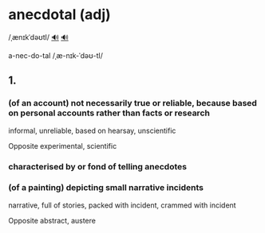 # anecdotal (adj)

/ˌænɪkˈdəʊtl/ [🔊](https://www.oxfordlearnersdictionaries.com/media/english/uk_pron/a/ane/anecd/anecdotal__gb_1.mp3) [🔊](https://www.oxfordlearnersdictionaries.com/media/english/us_pron/a/ane/anecd/anecdotal__us_1_rr.mp3)

a-nec-do-tal /ˌæ-nɪk-ˈdəʊ-tl/

## 1.

### (of an account) not necessarily true or reliable, because based on personal accounts rather than facts or research

informal, unreliable, based on hearsay, unscientific

Opposite experimental, scientific

### characterised by or fond of telling anecdotes

### (of a painting) depicting small narrative incidents

narrative, full of stories, packed with incident, crammed with incident

Opposite abstract, austere